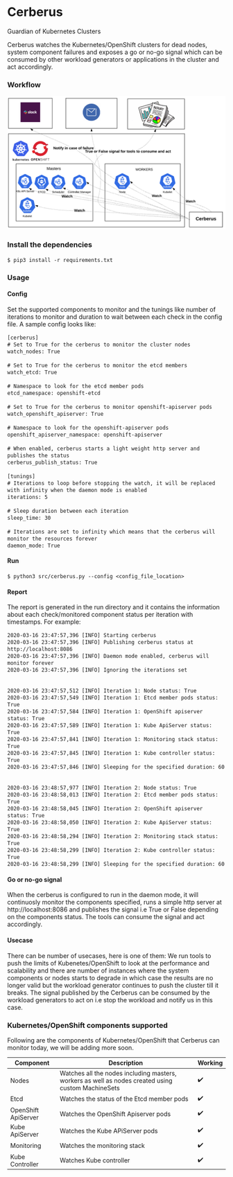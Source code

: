 # Cerberus
Guardian of Kubernetes Clusters

Cerberus watches the Kubernetes/OpenShift clusters for dead nodes, system component failures and exposes a go or no-go signal which can be consumed by other workload generators or applications in the cluster and act accordingly.

### Workflow
![Cerberus workflow](media/cerberus-workflow.png)

### Install the dependencies
```
$ pip3 install -r requirements.txt
```

### Usage

#### Config
Set the supported components to monitor and the tunings like number of iterations to monitor and duration to wait between each check in the config file. A sample config looks like:

```
[cerberus]
# Set to True for the cerberus to monitor the cluster nodes
watch_nodes: True

# Set to True for the cerberus to monitor the etcd members
watch_etcd: True

# Namespace to look for the etcd member pods
etcd_namespace: openshift-etcd

# Set to True for the cerberus to monitor openshift-apiserver pods
watch_openshift_apiserver: True

# Namespace to look for the openshift-apiserver pods
openshift_apiserver_namespace: openshift-apiserver

# When enabled, cerberus starts a light weight http server and publishes the status
cerberus_publish_status: True

[tunings]
# Iterations to loop before stopping the watch, it will be replaced with infinity when the daemon mode is enabled
iterations: 5

# Sleep duration between each iteration
sleep_time: 30

# Iterations are set to infinity which means that the cerberus will monitor the resources forever
daemon_mode: True

```

#### Run
```
$ python3 src/cerberus.py --config <config_file_location>
```

#### Report
The report is generated in the run directory and it contains the information about each check/monitored component status per iteration with timestamps. For example:
```
2020-03-16 23:47:57,396 [INFO] Starting cerberus
2020-03-16 23:47:57,396 [INFO] Publishing cerberus status at http://localhost:8086
2020-03-16 23:47:57,396 [INFO] Daemon mode enabled, cerberus will monitor forever
2020-03-16 23:47:57,396 [INFO] Ignoring the iterations set


2020-03-16 23:47:57,512 [INFO] Iteration 1: Node status: True
2020-03-16 23:47:57,549 [INFO] Iteration 1: Etcd member pods status: True
2020-03-16 23:47:57,584 [INFO] Iteration 1: OpenShift apiserver status: True
2020-03-16 23:47:57,589 [INFO] Iteration 1: Kube ApiServer status: True
2020-03-16 23:47:57,841 [INFO] Iteration 1: Monitoring stack status: True
2020-03-16 23:47:57,845 [INFO] Iteration 1: Kube controller status: True
2020-03-16 23:47:57,846 [INFO] Sleeping for the specified duration: 60


2020-03-16 23:48:57,977 [INFO] Iteration 2: Node status: True
2020-03-16 23:48:58,013 [INFO] Iteration 2: Etcd member pods status: True
2020-03-16 23:48:58,045 [INFO] Iteration 2: OpenShift apiserver status: True
2020-03-16 23:48:58,050 [INFO] Iteration 2: Kube ApiServer status: True
2020-03-16 23:48:58,294 [INFO] Iteration 2: Monitoring stack status: True
2020-03-16 23:48:58,299 [INFO] Iteration 2: Kube controller status: True
2020-03-16 23:48:58,299 [INFO] Sleeping for the specified duration: 60
```

#### Go or no-go signal
When the cerberus is configured to run in the daemon mode, it will continuosly monitor the components specified, runs a simple http server at http://localhost:8086 and publishes the signal i.e True or False depending on the components status. The tools can consume the signal and act accordingly.

#### Usecase
There can be number of usecases, here is one of them:
We run tools to push the limits of Kubenetes/OpenShift to look at the performance and scalability and there are number of instances where the system components or nodes starts to degrade in which case the results are no longer valid but the workload generator continues to push the cluster till it breaks. The signal published by the Cerberus can be consumed by the workload generators to act on i.e stop the workload and notify us in this case.

### Kubernetes/OpenShift components supported
Following are the components of Kubernetes/OpenShift that Cerberus can monitor today, we will be adding more soon.

Component                | Description                                                                                        | Working
------------------------ | ---------------------------------------------------------------------------------------------------| ------------------------- |
Nodes                    | Watches all the nodes including masters, workers as well as nodes created using custom MachineSets | :heavy_check_mark:        |
Etcd                     | Watches the status of the Etcd member pods                                                         | :heavy_check_mark:        |
OpenShift ApiServer      | Watches the OpenShift Apiserver pods                                                               | :heavy_check_mark:        |
Kube ApiServer           | Watches the Kube APiServer pods                                                                    | :heavy_check_mark:        |
Monitoring               | Watches the monitoring stack                                                                       | :heavy_check_mark:        |
Kube Controller          | Watches Kube controller                                                                            | :heavy_check_mark:        |
